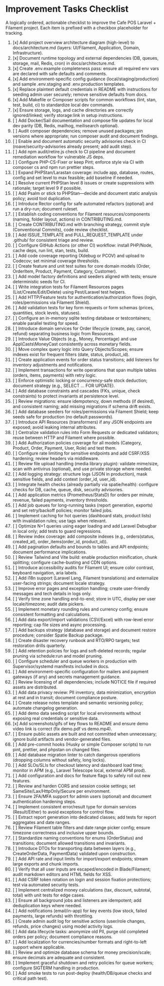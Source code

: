 # Improvement Tasks Checklist

A logically ordered, actionable checklist to improve the Cafe POS Laravel + Filament project. Each item is prefixed with a checkbox placeholder for tracking.

1. [x] Add project overview architecture diagram (high-level) to docs/architecture.md (layers: UI/Filament, Application, Domain, Infrastructure). 
2. [x] Document runtime topology and external dependencies (DB, queues, storage, mail, Redis, cron) in docs/architecture.md.
3. [x] Create .env.example completeness pass: ensure all required env vars are declared with safe defaults and comments.
4. [x] Add environment-specific config guidance (local/staging/production) and sample .env.staging and .env.production templates.
5. [x] Replace plaintext default credentials in README with instructions for seeding admin user securely; remove sensitive defaults from docs.
6. [x] Add Makefile or Composer scripts for common workflows (lint, stan, test, build, ci) to standardize local dev commands.
7. [x] Ensure storage, logs, and cache directories are correctly ignored/linked; verify storage:link in setup instructions.
8. [ ] Add Docker/Sail documentation and compose file updates for local dev parity (DB, Redis, mailhog, meilisearch optional).
9. [ ] Audit composer dependencies; remove unused packages; pin versions where appropriate; run composer audit and document findings.
10. [ ] Enable and document automatic security advisories check in CI (roave/security-advisories already present; add audit step).
11. [ ] Add npm audit/retire.js check to CI pipeline and document remediation workflow for vulnerable JS deps.
12. [ ] Configure PHP-CS-Fixer or keep Pint; enforce style via CI with composer cs and npm run prettier steps.
13. [ ] Expand PHPStan/Larastan coverage: include app, database, routes, config and set level to max feasible; add baseline if needed.
14. [ ] Resolve current PHPStan level 8 issues or create suppressions with rationale; target level 9 if possible.
15. [ ] Add Psalm or stick to PHPStan—decide and document static analysis policy; avoid tool duplication.
16. [ ] Introduce Rector config for safe automated refactors (optional) and run a dry-run; document ruleset.
17. [ ] Establish coding conventions for Filament resources/components (naming, folder layout, actions) in CONTRIBUTING.md.
18. [ ] Create CONTRIBUTING.md with branching strategy, commit style (Conventional Commits), code review checklist.
19. [ ] Add ISSUE_TEMPLATE and PULL_REQUEST_TEMPLATE under .github/ for consistent triage and review.
20. [ ] Configure GitHub Actions (or other CI) workflow: install PHP/Node, cache deps, run lint, stan, tests, build.
21. [ ] Add code coverage reporting (Xdebug or PCOV) and upload to Codecov; set minimal coverage thresholds.
22. [ ] Create feature and unit test suites for core domain models (Order, OrderItem, Product, Payment, Category, Customer).
23. [ ] Add model factory definitions and seeders aligned with tests; ensure deterministic seeds for CI.
24. [ ] Write integration tests for Filament Resources pages (List/Create/Edit/Delete) using Pest/Laravel test helpers.
25. [ ] Add HTTP/Feature tests for authentication/authorization flows (login, roles/permissions via Filament Shield).
26. [ ] Add validation tests for key form requests or form schemas (prices, quantities, stock levels, statuses).
27. [ ] Configure an in-memory sqlite testing database or testcontainers; enable parallel testing for speed.
28. [ ] Introduce domain services for Order lifecycle (create, pay, cancel, refund) separating business logic from Resources.
29. [ ] Introduce Value Objects (e.g., Money, Percentage) and use App\Casts\MoneyCast consistently across monetary fields.
30. [ ] Move complex query logic into Query Objects/Scopes; ensure indexes exist for frequent filters (date, status, product_id).
31. [ ] Create application events for order status transitions; add listeners for inventory adjustments and notifications.
32. [ ] Implement transactions for write operations that span multiple tables (orders, items, payments) with retry logic.
33. [ ] Enforce optimistic locking or concurrency-safe stock deduction; document strategy (e.g., SELECT ... FOR UPDATE).
34. [ ] Add database constraints and cascades (FKs, unique, check constraints) to protect invariants at persistence level.
35. [ ] Review migrations: ensure idempotency, down methods (if desired), and consistent naming; add missing migrations if schema drift exists.
36. [ ] Add database seeders for roles/permissions via Filament Shield; keep seeds safe for production (no default passwords).
37. [ ] Introduce API Resources (transformers) if any JSON endpoints are exposed; avoid leaking internal attributes.
38. [ ] Centralize validation rules into Form Requests or dedicated validators; reuse between HTTP and Filament where possible.
39. [ ] Add Authorization policies coverage for all models (Category, Product, Order, Payment, User, Role) and test them.
40. [ ] Configure rate limiting for sensitive endpoints and add CSRF/XSS hardening; review headers via middleware.
41. [ ] Review file upload handling (media library plugin): validate mime/size, scan with antivirus (optional), and use private storage where needed.
42. [ ] Add logging strategy: structure logs (JSON in production), mask sensitive fields, and add context (order_id, user_id).
43. [ ] Integrate health checks (already partially via spatie/health): configure checks for DB, cache, queue, disk, security advisories.
44. [ ] Add application metrics (Prometheus/StatsD) for orders per minute, revenue, failed payments, inventory thresholds.
45. [ ] Add job queues for long-running tasks (report generation, exports) and set retry/backoff policies; monitor failed jobs.
46. [ ] Implement caching for hot queries (dashboard stats, product lists) with invalidation rules; use tags when relevant.
47. [ ] Optimize N+1 queries using eager loading and add Laravel Debugbar in local only; add tests to guard regressions.
48. [ ] Review index coverage: add composite indexes (e.g., orders(status, created_at), order_items(order_id, product_id)).
49. [ ] Add pagination defaults and bounds to tables and API endpoints; document performance implications.
50. [ ] Review Tailwind and Vite build: enable production minification, chunk splitting; configure cache-busting and CDN options.
51. [ ] Introduce accessibility audits for Filament UI; ensure color contrast, keyboard navigation, aria labels.
52. [ ] Add i18n support (Laravel Lang, Filament translations) and externalize user-facing strings; document locale strategy.
53. [ ] Improve error pages and exception handling; create user-friendly messages and tech details in logs only.
54. [ ] Verify time zone handling end-to-end; store in UTC, display per user locale/timezone; audit date pickers.
55. [ ] Implement monetary rounding rules and currency config; ensure consistent formatting and calculations.
56. [ ] Add data export/import validations (CSV/Excel) with row-level error reporting; cap file sizes and async processing.
57. [ ] Add backups strategy (database and storage) and document restore procedure; consider Spatie Backup package.
58. [ ] Create disaster recovery runbook and RTO/RPO targets; test restoration drills quarterly.
59. [ ] Add retention policies for logs and soft-deleted records; regular pruning via schedule:run and model pruning.
60. [ ] Configure scheduler and queue workers in production with Supervisor/systemd manifests included in docs.
61. [ ] Add environment-specific configuration for mailers and payment gateways (if any) and secrets management guidance.
62. [ ] Review licensing of all dependencies; include NOTICE file if required assets are distributed.
63. [ ] Add data privacy review: PII inventory, data minimization, encryption at rest and in transit; document compliance posture.
64. [ ] Create release notes template and semantic versioning policy; automate changelog generation.
65. [ ] Add demo data seeding script for local environments without exposing real credentials or sensitive data.
66. [x] Add screenshots/gifs of key flows to README and ensure demo video link is correct (fix demo.pdf vs demo.mp4).
67. [ ] Ensure public assets are built and not committed when unnecessary; ignore build artifacts and vendor-generated files.
68. [ ] Add pre-commit hooks (Husky or simple Composer scripts) to run pint, prettier, and phpstan on changed files.
69. [ ] Add database migration linter to catch dangerous operations (dropping columns without safety, long locks).
70. [ ] Add SLOs/SLIs for checkout latency and dashboard load time; monitor in APM (e.g., Laravel Telescope local, external APM prod).
71. [ ] Add configuration and docs for feature flags to safely roll out new features.
72. [ ] Review and harden CORS and session cookie settings; set SameSite/Lax/HttpOnly/Secure per environment.
73. [ ] Ensure 2FA/MFA support for admin users (optional) and document authentication hardening steps.
74. [ ] Implement consistent error/result type for domain services (Result/Either) to avoid exceptions for control flow.
75. [ ] Extract report generation into dedicated classes; add tests for report aggregates and date ranges.
76. [ ] Review Filament table filters and date range picker config; ensure timezone correctness and inclusive upper bounds.
77. [ ] Standardize naming conventions for enums (OrderStatus) and transitions; document allowed transitions and invariants.
78. [ ] Introduce DTOs for transporting data between layers (e.g., CreateOrderData, PaymentData) validated upon construction.
79. [ ] Add API rate and input limits for import/export endpoints; stream large exports and chunk imports.
80. [ ] Verify that all user inputs are escaped/encoded in Blade/Filament; audit markdown editors and HTML fields for XSS.
81. [ ] Add CSRF token rotation on login and session fixation protections; test via automated security tests.
82. [ ] Implement centralized money calculations (tax, discount, subtotal, total) with unit tests for edge cases.
83. [ ] Ensure all background jobs and listeners are idempotent; add deduplication keys where needed.
84. [ ] Add notifications (email/in-app) for key events (low stock, failed payments, large refunds) with throttling.
85. [ ] Create admin audit log for sensitive actions (user/role changes, refunds, price changes) using model activity logs.
86. [ ] Add data lifecycle tasks: anonymize old PII, purge old completed orders per policy; document compliance reasons.
87. [ ] Add localization for currencies/number formats and right-to-left support where applicable.
88. [ ] Review and optimize database schema for money precision/scale; ensure decimals are adequate and consistent.
89. [ ] Implement graceful shutdown and retry policies for queue workers; configure SIGTERM handling in production.
90. [ ] Add smoke tests to run post-deploy (health/DB/queue checks and critical path test).

